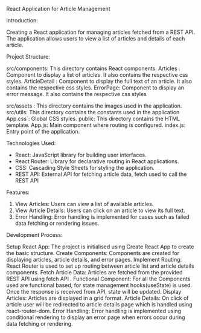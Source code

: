 React Application for Article Management

Introduction:

Creating a React application for managing articles fetched from a REST API. The application allows users to view a list of articles and details of each article.

Project Structure:

src/components: This directory contains React components.
  Articles : Component to display a list of articles. It also contains the respective css styles.
  ArticleDetail : Component to display the full text of an article. It also contains the respective css styles.
  ErrorPage: Component to display an error message. It also contains the respective css styles

src/assets : This directory contains the images used in the application.
src/utils: This directory contains the constants used in the application
App.css`: Global CSS styles.
public: This directory contains the HTML template.
App.js: Main component where routing is configured.
index.js: Entry point of the application.

Technologies Used:

- React: JavaScript library for building user interfaces.
- React Router: Library for declarative routing in React applications.
- CSS: Cascading Style Sheets for styling the application.
- REST API: External API for fetching article data, fetch used to call the REST API

Features:

1. View Articles: Users can view a list of available articles.
2. View Article Details: Users can click on an article to view its full text.
3. Error Handling: Error handling is implemented for cases such as failed data fetching or rendering issues.

Development Process:

Setup React App: The project is initialised using Create React App to create the basic structure.
Create Components: Components are created for displaying articles, article details, and error pages.
Implement Routing: React Router is used to set up routing between article list and article details components.
Fetch Article Data: Articles are fetched from the provided REST API using fetch API .
Functional Component: For all the Components used are functional based, for state management hooks(useState) is used. Once the response is received from API, state will be updated. 
Display Articles: Articles are displayed in a grid format.
Article Details: On click of article user will be redirected to article details page which is handled using react-router-dom.
Error Handling: Error handling is implemented using conditional rendering to display an error page when errors occur during data fetching or rendering.




